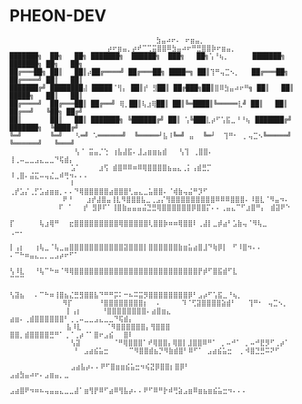 # PHEON-DEV
                                        ⣳⣤⠴⠖⠄ ⠖⣶⣤⡀⠀                                        
                            ⡴⠖⣶⣤⡀⡴⠞⠉⢉⣭⣿⣿⠿⣳⣤⠴⠖⠛⣛⣿⣿⡷⠖⣶⣤⡀⠀                                    
    ███████╗  ██╗   ██╗ ███████╗  ██████╗  ███╗   ██╗⢡⠘⢦⡀⠀⠀⠀⠀ ███████╗  ███████╗ ██╗   ██╗ 
    ██╔═══██╗ ██║   ██║⡴██╔════╝ ██╔═══██╗ ████═╗ ██║⢹⠛⢤⣉⠢⡀   ██╔═══██╗ ██╔════╝ ██║   ██║ 
    ███████╔╝ ████████⣼ █████⠈⢻⡄ ██║⡞ ⣻██║ ██╔███╗██║⣿⠿⣳⣤⠴⠖⠛╗ ██║   ██║ █████╗   ██║   ██║ 
    ██╔════╝  ██╔═══██║ ██╔══╝ ⢿⡀██║⢧⣰⢿██║ ██║╚═████║╚═════⣇╝ ██║   ██║ ██╔══╝   ╚██╗ ██╔╝ 
    ██║       ██║   ██║ ███████╗ ╚██████╔╝ ██║ ⢡╚███⣇⡴⠋⢡⣯⣀⠘⠘⢦⠀███████╔╝ ███████╗  ╚████╔╝  
    ╚═╝       ╚═╝⠀  ⠣═╝ ⠡══════╝  ╚═════┘⣧⠸╚═╝ ⣤⠀ ╚═┘  ⢹⠛⠂⠀⡀⢤⣉⠢╚═════╝  ╚══════╝   ╚═══╝   
                    ⢣⠈ ⣭⣤⡈⢑ ⢰⣧⣼⣯⠄⣸⣠⣶⣶⣦⣾   ⢣⢹ ⢀⣿⣿⠄  ⢸⢀⠤⣀⣀⣠⣄⣀⣀⠙⢯⣾⡄⠀⠀⠀                        
                   ⣡⠁  ⠀⠀⣰⢫ ⣾⣿⠿⠿⠶⠿⢿⣿⣿⣿⣿⣦⣤⣄⢀⡅⢠⣾⣛⡉   ⠸⢀⣿⠄⣬⣍⠤⢤⣌⣀⠾⢛⠲⠄⠄⠄                        
                   ⠇⠀  ⢀⡞⣡⡌⢀⡋⣡⣴⣶⣶⡀⠄⠄⠙⢿⣿⣿⣿⣿⣿⣴⣿⣿⣿⢃⣤⣄⣀⣥⣿⣿⠄⠈⢾⣷⢤⣬⠛⡹⠋⠀⠀⠀⠀                        
                 ⠟⠘⠀⠀ ⣰⡞⣼⣿⣤⢸⣇⠻⣿⣿⣿⣧⣀⢀⣠⡌⢻⣿⣿⣿⣿⣿⣿⣿⣿⣿⠿⠿⠿⣿⣿⣿⠄⠸⣿⣇⠈⠻⣤⠲⠄⠀                           
                ⠏⠀⠁⠀⠀⡞ ⣻⡿⠏⠁⢸⣿⣷⣤⣤⣤⣬⣙⣛⢿⣿⣿⣿⣿⣿⣿⡿⣿⣿⡍⠄⠄⢀⣤⣄⠉⠋⣰⣿⠛⡄⠀⣾⣽⠟⠑                            
               ⡏⠀⠀⠀⠀⠀⢧⣰⢿⠛⠀⠀⣖⣿⣿⣿⣿⣿⣿⣿⣿⣿⢿⣿⣿⣿⣿⣿⢇⣿⣿⡷⠶⠶⢿⣿⣿⠇⢀⣼⡇⣀⡾⣴⠃⣡⣷⢤⠈⠻⢧⣀⠀⠀⠀⠀⠀⠀⠀⠀⠀    ⢀⠤⠄        
               ⡇⢠⡆⠀⠀⢰⢧⣀⠈⢧⣀⣤⣿⣿⣿⣿⣿⣿⣿⣿⣿⣿⣿⣽⣿⣿⣿⡇⣿⣿⣿⣿⣿⣿⣷⣶⣥⣴⣿⣸⠙⢷⡿⡇⠀⠋⠸⣿⠲⠄⠄ ⠄⠉⠓⠶⣤⣄⣀⡀⣀⣠⡴⠖⠋⠁          
               ⢣⠸⣇⠀⠀⠘⢧⠉⠓⠶⠈⠻⢿⣿⣿⣿⣿⣿⣿⣿⣿⣿⣿⣿⣿⣿⣿⣿⣿⣿⣿⣿⣿⣿⣿⣿⣿⣿⡟⡾⠋⣿⣯⣾⠋⣇⠀⠀⠀⠀⠀       ⠉⠉⠉               
                ⢣⣽⣦⠀⠀⠄⠉⠓⠶⢸⣿⣦⣌⣛⣻⣿⣿⣧⠙⠛⠛⡭⠅⠒⠦⠭⣭⡻⣿⣿⣿⣿⣿⣿⣿⣿⡿⠃⣠⡴⠋⢡⣯⣀⠘⢦⡀⠀⠀⠀                         
                 ⠻⡏⠀⠀    ⠘⣿⣿⣿⣿⣿⣿⣿⣿⡆  ⠄     ⠹⠈⢋⣽⣿⣿⣿⣿⣵⣾⠃   ⢹⠛⠂⠀⢤⣉⠢⡀⠀                         
                  ⡇⢠⡆     ⠘⣿⣿⣿⣿⣿⣿⣿⣿⠄⣴⣿⣶⣄ ⣴⣶⠄⢀⣾⣿⣿⣿⣿⣿⣿⠃⢀⢀⠤⣀⣀⣠⣄⣀⣀⠙⢯⣾⡄                         
                  ⣧⠸⣇      ⠈⠻⣿⣿⣿⣿⣿⣿⡄⢻⣿⣿⣿ ⣿⣿⡀⣾⣿⣿⣿⣿⣛⠛⠁⢀⠈⢀⡴⠈⠁⣿⠖⣠⣮⠀⠀⣿⠇                         
                   ⢣⣽        ⠈⠛⢿⣿⣿⣿⠁⠞⢿⣿⣿⡄⢿⣿⡇⣸⣿⣿⠿⠛⠁ ⡀⠤⠚⠁ ⡀⠤⠚⣟⡻⠋⢀⡴⠁⠀                         
                    ⠃ ⣠⣴⣮⣥⣒     ⠉⠻⣿⣿⣾⣦⡙⠻⣷⣾⣿⠃⠿⠋⠁ ⣠⣴⣮⣥⣒  ⡀⠺⣿⣙⣛⠭⠝⠋⠀⠀⠀                      ⠀⠀⠀
                   ⣠⣴⣧⡴⠄⠄⠟⠋⣿⣶⣶⣮⣥⣒⠲⢮⣝⡿⣿⣿⡆⣿⡿⠃  ⣠⣴⣳⣤⠴⠖⠄⣠⣶⣤⡀⣀⠀⠀⠀⠀⠀⠀⠀⠀⠀⠀⠀⠀⠀⠀⠀⠀             ⠀⠀⠀⠀⠀
                ⣠⣴⣿⠟⠲⠶⠦⢤⣤⣤⣄⣀⣀⣼⠁⣶⢻⡟⠿⠋⣴⠿⢻⣧⡴⠄⠄⠟⠋⠿⠛⡗⠾⢛⣵⣠⣶⠿⣶⣦⣶⣮⣥⣒⠲⠄⠄⠄⠀⠀⠀⠀⠀⠀⠀⠀⠀⠀⠀⠀⠀       ⠀⠀⠀⠀⠀⠀⠀
